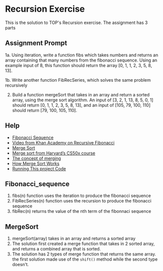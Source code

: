 # Recursion Exercise

This is the solution to TOP's Recursion exercise. 
The assignment has 3 parts

## Assignment Prompt
1a.  Using iteration, write a function fibs which takes numbers and returns an 
    array containing that many numbers from the fibonacci sequence. Using an 
    example input of 8, this function should return the array 
    [0, 1, 1, 2, 3, 5, 8, 13].

1b.  Write another function FibRecSeries, which solves the same problem recursively

2.  Build a function mergeSort that takes in an array and return a sorted array,
    using the merge sort algorithm. An input of [3, 2, 1, 13, 8, 5, 0, 1] 
    should return [0, 1, 1, 2, 3, 5, 8, 13],
    and an input of [105, 79, 100, 110] should return [79, 100, 105, 110].

## Help

- [Fibonacci Sequence](https://en.wikipedia.org/wiki/Fibonacci_sequence)
- [Video from Khan Academy on Recursive Fibonacci](https://www.youtube.com/watch?v=zg-ddPbzcKM)
- [Merge Sort](https://en.wikipedia.org/wiki/Merge_sort)
- [Merge sort from Harvard’s CS50x course](https://youtu.be/Ns7tGNbtvV4)
- [The concept of merging](https://youtu.be/6pV2IF0fgKY)
- [How Merge Sort Works](https://youtu.be/mB5HXBb_HY8)
- [Running This project Code](https://github.com/nodejs/nodejs.dev/blob/aa4239e87a5adc992fdb709c20aebb5f6da77f86/content/learn/command-line/node-run-cli.en.md)

## Fibonacci_sequence
1. fibs(n) function uses the iteration to produce the fibonacci sequence
2. FibRecSeries(n) function uses the recursion to produce the fibonacci sequence
3. fibRec(n) returns the value of the nth term of the fibonnaci sequence

## MergeSort
1. mergeSort(array) takes in an array and returns a sorted array
2. The solution first created a merge function that takes in 2 sorted array,
    and returns a combined array that is sorted.
3. The solution has 2 types of merge function that returns the same array.
    the first solution made use of the `shift()` method while the second type doesn't.

